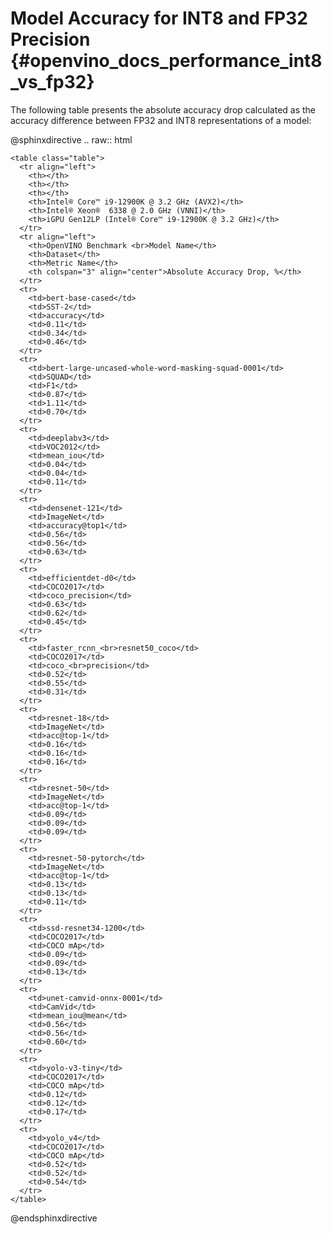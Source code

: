 # Model Accuracy for INT8 and FP32 Precision {#openvino_docs_performance_int8_vs_fp32}

The following table presents the absolute accuracy drop calculated as the accuracy difference between FP32 and INT8 representations of a model:

@sphinxdirective
.. raw:: html

    <table class="table">
      <tr align="left">
        <th></th>
        <th></th>
        <th></th>
        <th>Intel® Core™ i9-12900K @ 3.2 GHz (AVX2)</th>
        <th>Intel® Xeon®  6338 @ 2.0 GHz (VNNI)</th>
        <th>iGPU Gen12LP (Intel® Core™ i9-12900K @ 3.2 GHz)</th>
      </tr>
      <tr align="left">
        <th>OpenVINO Benchmark <br>Model Name</th>
        <th>Dataset</th>
        <th>Metric Name</th>
        <th colspan="3" align="center">Absolute Accuracy Drop, %</th>
      </tr>
      <tr>
        <td>bert-base-cased</td>
        <td>SST-2</td>
        <td>accuracy</td>
        <td>0.11</td>
        <td>0.34</td>
        <td>0.46</td>
      </tr>
      <tr>
        <td>bert-large-uncased-whole-word-masking-squad-0001</td>
        <td>SQUAD</td>
        <td>F1</td>
        <td>0.87</td>
        <td>1.11</td>
        <td>0.70</td>
      </tr>      
      <tr>
        <td>deeplabv3</td>
        <td>VOC2012</td>
        <td>mean_iou</td>
        <td>0.04</td>
        <td>0.04</td>
        <td>0.11</td>
      </tr>
      <tr>
        <td>densenet-121</td>
        <td>ImageNet</td>
        <td>accuracy@top1</td>
        <td>0.56</td>
        <td>0.56</td>
        <td>0.63</td>
      </tr>
      <tr>
        <td>efficientdet-d0</td>
        <td>COCO2017</td>
        <td>coco_precision</td>
        <td>0.63</td>
        <td>0.62</td>
        <td>0.45</td>
      </tr>
      <tr>
        <td>faster_rcnn_<br>resnet50_coco</td>
        <td>COCO2017</td>
        <td>coco_<br>precision</td>
        <td>0.52</td>
        <td>0.55</td>
        <td>0.31</td>
      </tr>
      <tr>
        <td>resnet-18</td>
        <td>ImageNet</td>
        <td>acc@top-1</td>
        <td>0.16</td>
        <td>0.16</td>
        <td>0.16</td>
      </tr>
      <tr>
        <td>resnet-50</td>
        <td>ImageNet</td>
        <td>acc@top-1</td>
        <td>0.09</td>
        <td>0.09</td>
        <td>0.09</td>
      </tr>
      <tr>
        <td>resnet-50-pytorch</td>
        <td>ImageNet</td>
        <td>acc@top-1</td>
        <td>0.13</td>
        <td>0.13</td>
        <td>0.11</td>
      </tr>
      <tr>
        <td>ssd-resnet34-1200</td>
        <td>COCO2017</td>
        <td>COCO mAp</td>
        <td>0.09</td>
        <td>0.09</td>
        <td>0.13</td>
      </tr>
      <tr>
        <td>unet-camvid-onnx-0001</td>
        <td>CamVid</td>
        <td>mean_iou@mean</td>
        <td>0.56</td>
        <td>0.56</td>
        <td>0.60</td>
      </tr>
      <tr>
        <td>yolo-v3-tiny</td>
        <td>COCO2017</td>
        <td>COCO mAp</td>
        <td>0.12</td>
        <td>0.12</td>
        <td>0.17</td>
      </tr>
      <tr>
        <td>yolo_v4</td>
        <td>COCO2017</td>
        <td>COCO mAp</td>
        <td>0.52</td>
        <td>0.52</td>
        <td>0.54</td>
      </tr>
    </table>

@endsphinxdirective